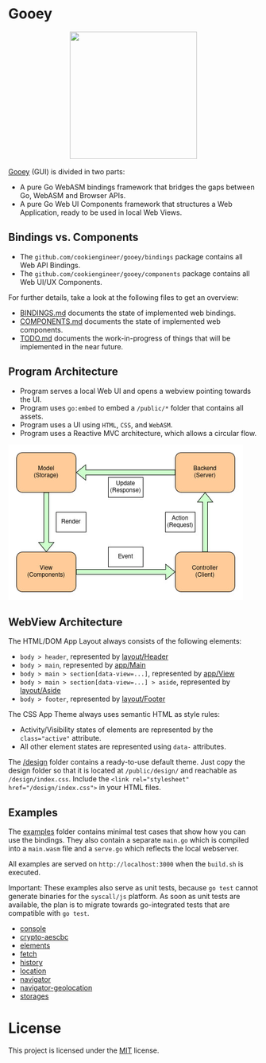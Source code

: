 
# Gooey

<p align="center">
    <img width="256" height="256" src="https://raw.githubusercontent.com/cookiengineer/gooey/master/assets/gooey.jpg">
</p>

[Gooey](https://github.com/cookiengineer/gooey) (GUI) is divided in two parts:

- A pure Go WebASM bindings framework that bridges the gaps between Go, WebASM and Browser APIs.
- A pure Go Web UI Components framework that structures a Web Application, ready to be used in local Web Views.


## Bindings vs. Components

- The `github.com/cookiengineer/gooey/bindings` package contains all Web API Bindings.
- The `github.com/cookiengineer/gooey/components` package contains all Web UI/UX Components.

For further details, take a look at the following files to get an overview:

- [BINDINGS.md](/docs/BINDINGS.md) documents the state of implemented web bindings.
- [COMPONENTS.md](/docs/COMPONENTS.md) documents the state of implemented web components.
- [TODO.md](/TODO.md) documents the work-in-progress of things that will be implemented in the near future.


## Program Architecture

- Program serves a local Web UI and opens a webview pointing towards the UI.
- Program uses `go:embed` to embed a `/public/*` folder that contains all assets.
- Program uses a UI using `HTML`, `CSS`, and `WebASM`.
- Program uses a Reactive MVC architecture, which allows a circular flow.

![Reactive MVC Architecture](/assets/reactive-mvc.jpg)

## WebView Architecture

The HTML/DOM App Layout always consists of the following elements:

- `body > header`, represented by [layout/Header](/components/layout/Header.go)
- `body > main`, represented by [app/Main](/components/app/Main.go)
- `body > main > section[data-view=...]`, represented by [app/View](/components/app/View.go)
- `body > main > section[data-view=...] > aside`, represented by [layout/Aside](/components/layout/Aside.go)
- `body > footer`, represented by [layout/Footer](/components/layout/Footer.go)

The CSS App Theme always uses semantic HTML as style rules:

- Activity/Visibility states of elements are represented by the `class="active"` attribute.
- All other element states are represented using `data-` attributes.

The [/design](/design) folder contains a ready-to-use default theme. Just copy the design folder so
that it is located at `/public/design/` and reachable as `/design/index.css`. Include the
`<link rel="stylesheet" href="/design/index.css">` in your HTML files.


## Examples

The [examples](/examples) folder contains minimal test cases that show how you can
use the bindings. They also contain a separate `main.go` which is compiled into a
`main.wasm` file and a `serve.go` which reflects the local webserver.

All examples are served on `http://localhost:3000` when the `build.sh` is executed.

Important: These examples also serve as unit tests, because `go test` cannot generate
binaries for the `syscall/js` platform. As soon as unit tests are available, the plan
is to migrate towards go-integrated tests that are compatible with `go test`.

- [console](/examples/console)
- [crypto-aescbc](/examples/crypto-aescbc)
- [elements](/examples/elements)
- [fetch](/examples/fetch)
- [history](/examples/history)
- [location](/examples/location)
- [navigator](/examples/navigator)
- [navigator-geolocation](/examples/navigator-geolocation)
- [storages](/examples/storages)


# License

This project is licensed under the [MIT](./LICENSE_MIT.txt) license.

